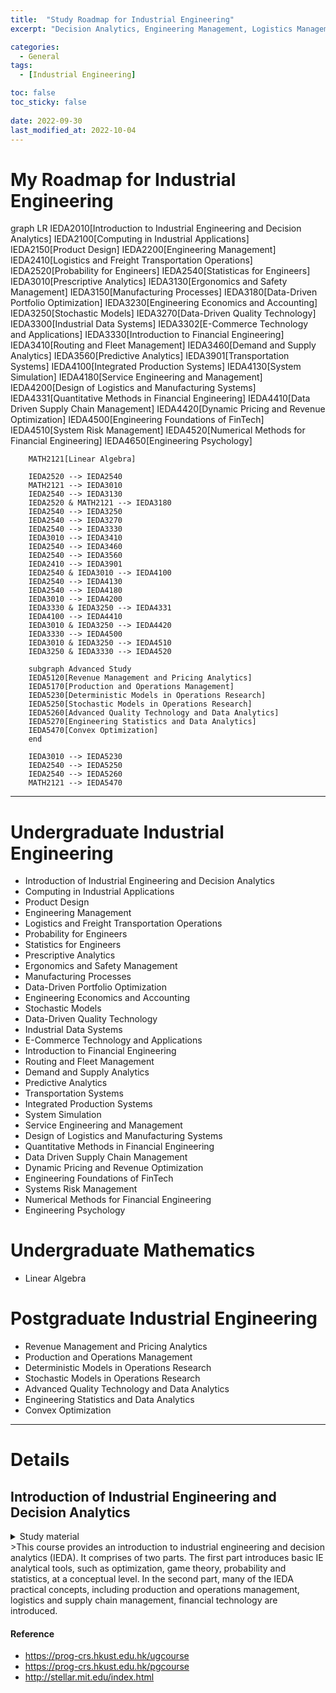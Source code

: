 ```yaml
---
title:  "Study Roadmap for Industrial Engineering"
excerpt: "Decision Analytics, Engineering Management, Logistics Management, Financial Engineering and others.."

categories:
  - General
tags:
  - [Industrial Engineering]

toc: false
toc_sticky: false
 
date: 2022-09-30
last_modified_at: 2022-10-04
---
```


# My Roadmap for Industrial Engineering

<div class="mermaid"> 
      graph LR
        IEDA2010[Introduction to Industrial Engineering and Decision Analytics]
        IEDA2100[Computing in Industrial Applications]
        IEDA2150[Product Design]
        IEDA2200[Engineering Management]
        IEDA2410[Logistics and Freight Transportation Operations]
        IEDA2520[Probability for Engineers]
        IEDA2540[Statisticas for Engineers]
        IEDA3010[Prescriptive Analytics]
        IEDA3130[Ergonomics and Safety Management]
        IEDA3150[Manufacturing Processes]
        IEDA3180[Data-Driven Portfolio Optimization]
        IEDA3230[Engineering Economics and Accounting]
        IEDA3250[Stochastic Models]
        IEDA3270[Data-Driven Quality Technology]
        IEDA3300[Industrial Data Systems]
        IEDA3302[E-Commerce Technology and Applications]
        IEDA3330[Introduction to Financial Engineering]
        IEDA3410[Routing and Fleet Management]
        IEDA3460[Demand and Supply Analytics]
        IEDA3560[Predictive Analytics]
        IEDA3901[Transportation Systems]
        IEDA4100[Integrated Production Systems]
        IEDA4130[System Simulation]
        IEDA4180[Service Engineering and Management]
        IEDA4200[Design of Logistics and Manufacturing Systems]
        IEDA4331[Quantitative Methods in Financial Engineering]
        IEDA4410[Data Driven Supply Chain Management]
        IEDA4420[Dynamic Pricing and Revenue Optimization]
        IEDA4500[Engineering Foundations of FinTech]
        IEDA4510[System Risk Management]
        IEDA4520[Numerical Methods for Financial Engineering]
        IEDA4650[Engineering Psychology]

        MATH2121[Linear Algebra]

        IEDA2520 --> IEDA2540
        MATH2121 --> IEDA3010
        IEDA2540 --> IEDA3130
        IEDA2520 & MATH2121 --> IEDA3180
        IEDA2540 --> IEDA3250
        IEDA2540 --> IEDA3270
        IEDA2540 --> IEDA3330
        IEDA3010 --> IEDA3410
        IEDA2540 --> IEDA3460
        IEDA2540 --> IEDA3560
        IEDA2410 --> IEDA3901
        IEDA2540 & IEDA3010 --> IEDA4100
        IEDA2540 --> IEDA4130
        IEDA2540 --> IEDA4180
        IEDA3010 --> IEDA4200
        IEDA3330 & IEDA3250 --> IEDA4331
        IEDA4100 --> IEDA4410
        IEDA3010 & IEDA3250 --> IEDA4420
        IEDA3330 --> IEDA4500
        IEDA3010 & IEDA3250 --> IEDA4510
        IEDA3250 & IEDA3330 --> IEDA4520

        subgraph Advanced Study
        IEDA5120[Revenue Management and Pricing Analytics]
        IEDA5170[Production and Operations Management]
        IEDA5230[Deterministic Models in Operations Research]
        IEDA5250[Stochastic Models in Operations Research]
        IEDA5260[Advanced Quality Technology and Data Analytics]
        IEDA5270[Engineering Statistics and Data Analytics]
        IEDA5470[Convex Optimization]
        end

        IEDA3010 --> IEDA5230
        IEDA2540 --> IEDA5250
        IEDA2540 --> IEDA5260
        MATH2121 --> IEDA5470
















</div>

---

# Undergraduate Industrial Engineering
- Introduction of Industrial Engineering and Decision Analytics
- Computing in Industrial Applications
- Product Design
- Engineering Management
- Logistics and Freight Transportation Operations
- Probability for Engineers
- Statistics for Engineers
- Prescriptive Analytics
- Ergonomics and Safety Management
- Manufacturing Processes
- Data-Driven Portfolio Optimization
- Engineering Economics and Accounting
- Stochastic Models
- Data-Driven Quality Technology
- Industrial Data Systems
- E-Commerce Technology and Applications
- Introduction to Financial Engineering
- Routing and Fleet Management
- Demand and Supply Analytics
- Predictive Analytics
- Transportation Systems
- Integrated Production Systems
- System Simulation
- Service Engineering and Management
- Design of Logistics and Manufacturing Systems
- Quantitative Methods in Financial Engineering
- Data Driven Supply Chain Management
- Dynamic Pricing and Revenue Optimization
- Engineering Foundations of FinTech
- Systems Risk Management
- Numerical Methods for Financial Engineering
- Engineering Psychology

# Undergraduate Mathematics
- Linear Algebra

# Postgraduate Industrial Engineering
- Revenue Management and Pricing Analytics
- Production and Operations Management
- Deterministic Models in Operations Research
- Stochastic Models in Operations Research
- Advanced Quality Technology and Data Analytics
- Engineering Statistics and Data Analytics
- Convex Optimization


---

# Details
## Introduction of Industrial Engineering and Decision Analytics
<details>
<summary>Study material</summary>
<div markdown="1">
- ***Text*** by author
</div>
</details>
>This course provides an introduction to industrial engineering and decision analytics (IEDA). It comprises of two parts. The first part introduces basic IE analytical tools, such as optimization, game theory, probability and statistics, at a conceptual level. In the second part, many of the IEDA practical concepts, including production and operations management, logistics and supply chain management, financial technology are introduced.


#### Reference

- https://prog-crs.hkust.edu.hk/ugcourse
- https://prog-crs.hkust.edu.hk/pgcourse
- http://stellar.mit.edu/index.html